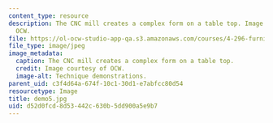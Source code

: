 ```yaml
---
content_type: resource
description: The CNC mill creates a complex form on a table top. Image courtesy of
  OCW.
file: https://ol-ocw-studio-app-qa.s3.amazonaws.com/courses/4-296-furniture-making-spring-2005/d52d0fcd8d53442c630b5dd900a5e9b7_demo5.jpg
file_type: image/jpeg
image_metadata:
  caption: The CNC mill creates a complex form on a table top.
  credit: Image courtesy of OCW.
  image-alt: Technique demonstrations.
parent_uid: c3f4d64a-674f-10c1-30d1-e7abfcc80d54
resourcetype: Image
title: demo5.jpg
uid: d52d0fcd-8d53-442c-630b-5dd900a5e9b7
---
```

